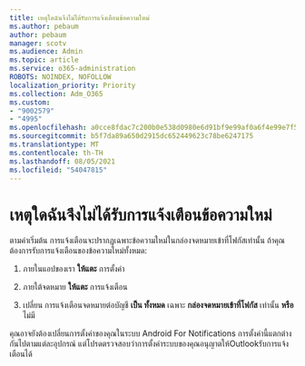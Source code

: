 ```yaml
---
title: เหตุใดฉันจึงไม่ได้รับการแจ้งเตือนข้อความใหม่
ms.author: pebaum
author: pebaum
manager: scotv
ms.audience: Admin
ms.topic: article
ms.service: o365-administration
ROBOTS: NOINDEX, NOFOLLOW
localization_priority: Priority
ms.collection: Adm_O365
ms.custom:
- "9002579"
- "4995"
ms.openlocfilehash: a0cce8fdac7c200b0e538d0980e6d91bf9e99af0a6f4e99e7f5b790298437510
ms.sourcegitcommit: b5f7da89a650d2915dc652449623c78be6247175
ms.translationtype: MT
ms.contentlocale: th-TH
ms.lasthandoff: 08/05/2021
ms.locfileid: "54047815"
---
```

# <a name="why-dont-i-get-new-message-notifications"></a>เหตุใดฉันจึงไม่ได้รับการแจ้งเตือนข้อความใหม่

ตามค่าเริ่มต้น การแจ้งเตือนจะปรากฏเฉพาะข้อความใหม่ในกล่องจดหมายเข้าที่โฟกัสเท่านั้น ถ้าคุณต้องการรับการแจ้งเตือนของข้อความใหม่ทั้งหมด:

1. ภายในแอปของเรา **ให้แตะ** การตั้งค่า

2. ภายใต้จดหมาย **ให้แตะ** การแจ้งเตือน

3. เปลี่ยน การแจ้งเตือนจดหมายต่อบัญชี **เป็น ทั้งหมด** เฉพาะ **กล่องจดหมายเข้าที่โฟกัส** เท่านั้น **หรือ** ไม่มี

คุณอาจยังต้องเปลี่ยนการตั้งค่าของคุณในระบบ Android For Notifications การตั้งค่านี้แตกต่างกันไปตามแต่ละอุปกรณ์ แต่โปรดตรวจสอบว่าการตั้งค่าระบบของคุณอนุญาตให้Outlookรับการแจ้งเตือนได้
